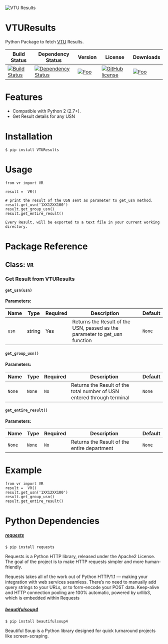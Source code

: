 ![VTU Results](https://raw.github.com/maheshkkumar/VTUResults/master/vtu.jpg)

# VTUResults
Python Package to fetch [VTU](http://results.vtu.ac.in) Results.

| Build Status | Dependency Status | Version | License | Downloads |
| ------------ | ------------- | ------- | -------------------|--------------- |
| [![Build Status](https://travis-ci.org/maheshkkumar/VTUResults.svg?branch=master)](https://travis-ci.org/maheshkkumar/VTUResults) | [![Dependency Status](https://gemnasium.com/maheshkkumar/VTUResults.svg)](https://gemnasium.com/maheshkkumar/VTUResults) | [![Foo](https://img.shields.io/badge/version-v1.3.0-blue.svg)](https://pypi.python.org/pypi/VTUResults/1.3.0) | [![GitHub license](https://img.shields.io/badge/license-GPLv2-blue.svg)](https://raw.githubusercontent.com/maheshkkumar/VTUResults/master/LICENSE) |[![Foo](https://img.shields.io/badge/downloads-2k%2Fmonth-brightgreen.svg)](https://pypi.python.org/pypi/VTUResults/1.3.0) |





Features
========

- Compatible with Python 2 (2.7+).
- Get Result details for any USN

Installation
========

    $ pip install VTUResults

Usage
========

    from vr import VR

    result =  VR()

    # print the result of the USN sent as parameter to get_usn method.
    result.get_usn('1XX12XX100')
    result.get_group_usn()
    result.get_entire_result()
    
    Every Result, will be exported to a text file in your current working directory.
    
Package Reference
========

## Class: `VR`

### Get Result from VTUResults

#### `get_usn(usn)`

**Parameters:**

| Name | Type | Required | Description | Default |
| ---- | ---- | -------- | ----------- | ------- |
| `usn` | string | Yes | Returns the Result of the USN, passed as the parameter to get_usn function | `None` |

#### `get_group_usn()`

**Parameters:**

| Name | Type | Required | Description | Default |
| ---- | ---- | -------- | ----------- | ------- |
| `None` | `None`  |  `No` | Returns the Result of the total number of USN entered through terminal| `None` |

#### `get_entire_result()`

**Parameters:**

| Name | Type | Required | Description | Default |
| ---- | ---- | -------- | ----------- | ------- |
| `None` | `None`  | `No`  | Returns the Result of the entire department| `None` |



Example
========

    from vr import VR
    result =  VR()
    result.get_usn('1XX12XX100')
    result.get_group_usn()
    result.get_entire_result()



Python Dependencies
========
##### [requests](http://docs.python-requests.org/en/latest/)

    $ pip install requests

Requests is a Python HTTP library, released under the Apache2 License. The goal of the project is to make HTTP requests simpler and more human-friendly.

Requests takes all of the work out of Python HTTP/1.1 — making your integration with web services seamless. There’s no need to manually add query strings to your URLs, or to form-encode your POST data. Keep-alive and HTTP connection pooling are 100% automatic, powered by urllib3, which is embedded within Requests

##### [beautifulsoup4](http://www.crummy.com/software/BeautifulSoup/)

    $ pip install beautifulsoup4

Beautiful Soup is a Python library designed for quick turnaround projects like screen-scraping.

